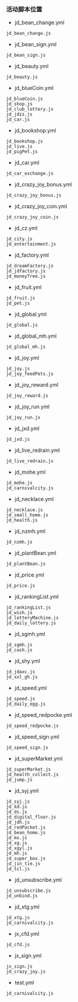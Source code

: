 ### 活动脚本位置
* jd_bean_change.yml
```
jd_bean_change.js
```
* jd_bean_sign.yml
```
jd_bean_sign.js
```
* jd_beauty.yml
```
jd_beauty.js
```
* jd_blueCoin.yml
```
jd_blueCoin.js
jd_shop.js
jd_club_lottery.js
jd_jdzz.js
jd_car.js
```
* jd_bookshop.yml
```
jd_bookshop.js
jd_live.js
jd_pigPet.js
```
* jd_car.yml
```
jd_car_exchange.js
```
* jd_crazy_joy_bonus.yml
```
jd_crazy_joy_bonus.js
```
* jd_crazy_joy_coin.yml
```
jd_crazy_joy_coin.js
```
* jd_cz.yml
```
jd_city.js
jd_entertainment.js
```
* jd_factory.yml
```
jd_dreamFactory.js
jd_jdfactory.js
jd_moneyTree.js
```
* jd_fruit.yml
```
jd_fruit.js
jd_pet.js
```
* jd_global.yml
```
jd_global.js
```
* jd_global_mh.yml
```
jd_global_mh.js
```
* jd_joy.yml
```
jd_joy.js
jd_joy_feedPets.js
```
* jd_joy_reward.yml
```
jd_joy_reward.js
```
* jd_joy_run.yml
```
jd_joy_run.js
```
* jd_jxd.yml
```
jd_jxd.js
```
* jd_live_redrain.yml
```
jd_live_redrain.js
```
* jd_mohe.yml
```
jd_mohe.js
jd_carnivalcity.js
```
* jd_necklace.yml
```
jd_necklace.js
jd_small_home.js
jd_health.js
```
* jd_nzmh.yml
```
jd_nzmh.js
```
* jd_plantBean.yml
```
jd_plantBean.js
```
* jd_price.yml
```
jd_price.js
```
* jd_rankingList.yml
```
jd_rankingList.js
jd_wish.js
jd_lotteryMachine.js
jd_daily_lottery.js
```
* jd_sgmh.yml
```
jd_sgmh.js
jd_cash.js
```
* jd_shy.yml
```
jd_jdaxc.js
jd_xxl_gh.js
```
* jd_speed.yml
```
jd_speed.js
jd_daily_egg.js
```
* jd_speed_redpocke.yml
```
jd_speed_redpocke.js
```
* jd_speed_sign.yml
```
jd_speed_sign.js
```
* jd_superMarket.yml
```
jd_superMarket.js
jd_health_collect.js
jd_jump.js
```
* jd_syj.yml
```
jd_syj.js
jd_kd.js
jd_ds.js
jd_digital_floor.js
jd_jdh.js
jd_redPacket.js
jd_bean_home.js
jd_ms.js
jd_xg.js
jd_xgyl.js
jd_mh.js
jd_super_box.js
jd_jin_tie.js
jd_tcl.js
```
* jd_unsubscribe.yml
```
jd_unsubscribe.js
jd_unbind.js
```
* jd_xtg.yml
```
jd_xtg.js
jd_carnivalcity.js
```
* jx_cfd.yml
```
jd_cfd.js
```
* jx_sign.yml
```
jx_sign.js
jd_crazy_joy.js
```
* test.yml
```
jd_carnivalcity.js
```
